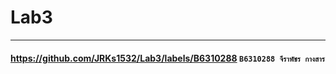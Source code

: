 # Lab3

<hr/>


#### https://github.com/JRKs1532/Lab3/labels/B6310288    ``B6310288 จีราพัชร กางสาร``
